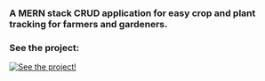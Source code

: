 ### A MERN stack CRUD application for easy crop and plant tracking for farmers and gardeners.
### See the project:
[![See the project!](https://img.youtube.com/vi/lOr6hPzO7uc/0.jpg)](https://youtu.be/lOr6hPzO7uc)
